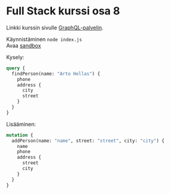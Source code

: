 # Full Stack kurssi osa 8

Linkki kurssin sivulle [GraphQL-palvelin](https://fullstackopen.com/osa8/graph_ql_palvelin).

Käynnistäminen `node index.js`  
Avaa [sandbox](https://studio.apollographql.com/sandbox/explorer)

Kysely:

```GraphQL
query {
  findPerson(name: "Arto Hellas") {
    phone 
    address {
      city 
      street
    }
  }
}
```

Lisääminen:

```GraphQL
mutation {
  addPerson(name: "name", street: "street", city: "city") {
    name
    phone
    address {
      street
      city
    }
  }
}
```
